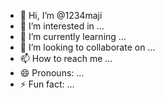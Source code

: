- 👋 Hi, I’m @1234maji
- 👀 I’m interested in ...
- 🌱 I’m currently learning ...
- 💞️ I’m looking to collaborate on ...
- 📫 How to reach me ...
- 😄 Pronouns: ...
- ⚡ Fun fact: ...

<!---
1234maji/1234maji is a ✨ special ✨ repository because its `README.md` (this file) appears on your GitHub profile.
You can click the Preview link to take a look at your changes.
--->

